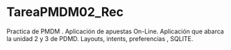 # TareaPMDM02_Rec
Practica de PMDM . Aplicación de apuestas On-Line.
Aplicación que abarca la unidad 2 y 3 de PDMD. Layouts, intents, preferencias , SQLITE.
